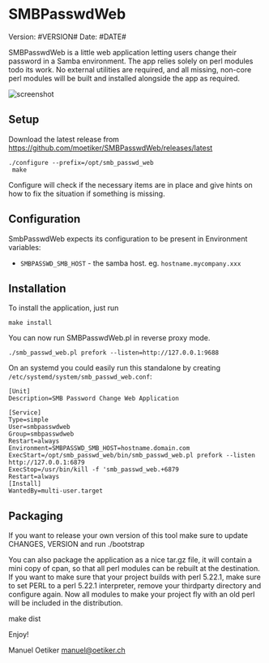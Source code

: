 SMBPasswdWeb
=============
Version: #VERSION#
Date: #DATE#

SMBPasswdWeb is a little web application letting users change their
password in a Samba environment.  The app relies solely on perl modules todo its work. No external utilities are
required, and all missing, non-core perl modules will be built and installed alongside the app as required.

![screenshot](https://cloud.githubusercontent.com/assets/429279/9728323/55e6fee4-5607-11e5-8e39-2b83e303cff8.png)

Setup
-----

Download the latest release from https://github.com/moetiker/SMBPasswdWeb/releases/latest

```
./configure --prefix=/opt/smb_passwd_web
 make
```
 
Configure will check if the necessary items are in place and give
hints on how to fix the situation if something is missing.

Configuration
-------------

SmbPasswdWeb expects its configuration to be present in Environment
variables:

* `SMBPASSWD_SMB_HOST` - the samba host. eg. `hostname.mycompany.xxx`

Installation
------------

To install the application, just run

```
make install
```

You can now run SMBPasswdWeb.pl in reverse proxy mode.

```
./smb_passwd_web.pl prefork --listen=http://127.0.0.1:9688
```

On an systemd you could easily run this standalone by creating
`/etc/systemd/system/smb_passwd_web.conf`:

```
[Unit]
Description=SMB Password Change Web Application

[Service]
Type=simple
User=smbpasswdweb
Group=smbpasswdweb
Restart=always
Environment=SMBPASSWD_SMB_HOST=hostname.domain.com
ExecStart=/opt/smb_passwd_web/bin/smb_passwd_web.pl prefork --listen http://127.0.0.1:6879
ExecStop=/usr/bin/kill -f 'smb_passwd_web.+6879
Restart=always
[Install]
WantedBy=multi-user.target
```

Packaging
---------

If you want to release your own version of this tool make sure to update
CHANGES, VERSION and run ./bootstrap

You can also package the application as a nice tar.gz file, it will contain
a mini copy of cpan, so that all perl modules can be rebuilt at the
destination.  If you want to make sure that your project builds with perl
5.22.1, make sure to set PERL to a perl 5.22.1 interpreter, remove your
thirdparty directory and configure again.  Now all modules to make your
project fly with an old perl will be included in the distribution.

   make dist

Enjoy!

Manuel Oetiker <manuel@oetiker.ch>
